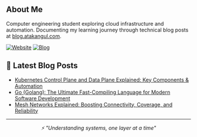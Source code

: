 
## About Me
Computer engineering student exploring cloud infrastructure and automation. Documenting my learning journey through technical blog posts at [blog.atakangul.com](https://blog.atakangul.com).

[![Website](https://img.shields.io/badge/Website-atakangul.com-blue?style=flat-square&logo=google-chrome)](https://www.atakangul.com)
[![Blog](https://img.shields.io/badge/Blog-blog.atakangul.com-orange?style=flat-square&logo=rss)](https://blog.atakangul.com)

## 📝 Latest Blog Posts
<!-- BLOG-POST-LIST:START -->
- [Kubernetes Control Plane and Data Plane Explained: Key Components & Automation](https://atakangul.com/blogs/kubernetes-control-data-plane)
- [Go (Golang): The Ultimate Fast-Compiling Language for Modern Software Development](https://atakangul.com/blogs/go-golang-fast-compilation)
- [Mesh Networks Explained: Boosting Connectivity, Coverage, and Reliability](https://atakangul.com/blogs/mesh-networks-boost-connectivity-reliability)
<!-- BLOG-POST-LIST:END -->

---
<div align="center">
 <i>⚡ "Understanding systems, one layer at a time"</i>
</div>
